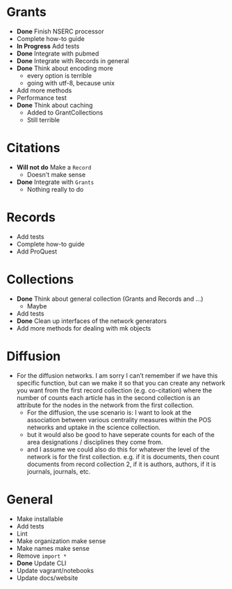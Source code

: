 # Grants
+ **Done** Finish NSERC processor
+ Complete how-to guide
+ **In Progress** Add tests
+ **Done** Integrate with pubmed
+ **Done** Integrate with Records in general
+ **Done** Think about encoding more
    - every option is terrible
    - going with utf-8, because unix
+ Add more methods
+ Performance test
+ **Done** Think about caching
    - Added to GrantCollections
    - Still terrible

# Citations
+ **Will not do** Make a `Record`
    - Doesn't make sense
+ **Done** Integrate with `Grants`
    - Nothing really to do

# Records
+ Add tests
+ Complete how-to guide
+ Add ProQuest

# Collections
+ **Done** Think about general collection (Grants and Records and ...)
    - Maybe
+ Add tests
+ **Done** Clean up interfaces of the network generators
+ Add more methods for dealing with mk objects

# Diffusion
+ For the diffusion networks. I am sorry I can’t remember if we have this specific function, but can we make it so that you can create any network you want from the first record collection (e.g. co-citation) where the number of counts each article has in the second collection is an attribute for the nodes in the network from the first collection.
    - For the diffusion, the use scenario is: I want to look at the association between various centrality measures within the POS networks and uptake in the science collection.
    - but it would also be good to have seperate counts for each of the area designations / disciplines they come from.
    - and I assume we could also do this for whatever the level of the network is for the first collection. e.g. if it is documents, then count documents from record collection 2, if it is authors, authors, if it is journals, journals, etc.

# General
+ Make installable
+ Add tests
+ Lint
+ Make organization make sense
+ Make names make sense
+ Remove `import *`
+ **Done** Update CLI
+ Update vagrant/notebooks
+ Update docs/website
